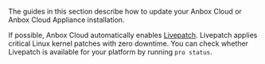 The guides in this section describe how to update your Anbox Cloud or Anbox Cloud Appliance installation.

If possible, Anbox Cloud automatically enables [Livepatch](https://ubuntu.com/security/livepatch). Livepatch applies critical Linux kernel patches with zero downtime. You can check whether Livepatch is available for your platform by running `pro status`.
